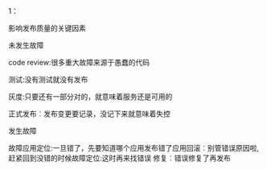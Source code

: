 1：

影响发布质量的关键因素

未发生故障

code review:很多重大故障来源于愚蠢的代码

测试:没有测试就没有发布

灰度:只要还有一部分对的，就意味着服务还是可用的

正式发布︰发布变更要记录，没记下来就意味着失控

发生故障

故障应用定位:一旦错了，先要知道哪个应用发布错了应用回滚︰别管错误原因啦,赶紧回到没错的时候故障定位:这时再来找错误
修复︰错误修复了再发布